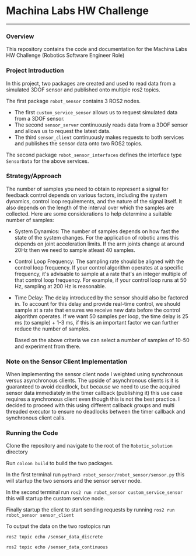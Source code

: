 # Machina Labs HW Challenge
---

### Overview

This repository contains the code and documentation for the Machina Labs HW Challenge (Robotics Software Engineer Role)

### Project Introduction

In this project, two packages are created and used to read data from a simulated 3DOF sensor and published onto multiple ros2 topics.

The first package ```robot_sensor``` contains 3 ROS2 nodes.

* The first ```custom_service_sensor``` allows us to request simulated data from a 3DOF sensor.
* The second ```sensor_server``` continuously reads data from a 3DOF sensor and allows us to request the latest data.
* The third ```sensor_client``` continuously makes requests to both services and publishes the sensor data onto two ROS2 topics.

The second package ```robot_sensor_interfaces``` defines the interface type ```SensorData``` for the above services.

### Strategy/Approach

The number of samples you need to obtain to represent a signal for feedback control depends on various factors, including the system dynamics, control loop requirements, and the nature of the signal itself.
It also depends on the length of the interval over which the samples are collected.
Here are some considerations to help determine a suitable number of samples:

* System Dynamics: The number of samples depends on how fast the state of the system changes. For the application of robotic arms this depends on joint acceleration limits. If the arm joints change at around 20Hz then we need to sample atleast 40 samples.

* Control Loop Frequency: The sampling rate should be aligned with the control loop frequency. If your control algorithm operates at a specific frequency,
  it's advisable to sample at a rate that's an integer multiple of that control loop frequency. For example, if your control loop runs at 50 Hz, sampling at 200 Hz is reasonable.

* Time Delay: The delay introduced by the sensor should also be factored in.
  To account for this delay and provide real-time control, we should sample at a rate that ensures we receive new data before the control algorithm operates.
  If we want 50 samples per loop, the time delay is 25 ms (to sample) + 1-3 ms, if this is an important factor we can further reduce the number of samples.

  Based on the above criteria we can select a number of samples of 10-50 and experiment from there.

### Note on the Sensor Client Implementation

When implementing the sensor client node I weighted using synchronous versus asynchronous clients.
The upside of asynchronous clients is it is guaranteed to avoid deadlock, but because we need to use the acquired sensor data immediately 
in the timer callback (publishing it) this use case requires a synchronous client even though this is not the best practice.
I decided to proceed with this using different callback groups and multi threaded executor to ensure no deadlocks between the timer callback
and synchronous client calls.

### Running the Code

Clone the repository and navigate to the root of the ```Robotic_solution``` directory

Run ```colcon build``` to build the two packages.

In the first terminal run ```python3 robot_sensor/robot_sensor/sensor.py``` this will startup the two sensors and the sensor server node.

In the second terminal run ```ros2 run robot_sensor custom_service_sensor``` this will startup the custom service node.

Finally startup the client to start sending requests by running ```ros2 run robot_sensor sensor_client```

To output the data on the two rostopics run

```ros2 topic echo /sensor_data_discrete```

```ros2 topic echo /sensor_data_continuous```
